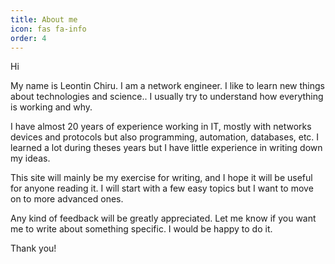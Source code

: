 ```yaml
---
title: About me
icon: fas fa-info
order: 4
---
```



Hi

My name is Leontin Chiru. I am a network engineer. I like to learn new things about technologies and science..
I usually try to understand how everything is working and why.

I have almost 20 years of experience working in IT, mostly with networks devices and protocols but also programming, automation, databases, etc.
I learned a lot during theses years but I have little experience in writing down my ideas.

This site will mainly be my exercise for writing, and I hope it will be useful for anyone reading it.
I will start with a few easy topics but I want to move on to more advanced ones.

Any kind of feedback will be greatly appreciated. Let me know if you want me to write about something specific. I would be happy to do it.

Thank you!
